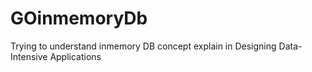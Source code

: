 # GOinmemoryDb
Trying to understand inmemory DB concept explain in Designing Data-Intensive Applications
